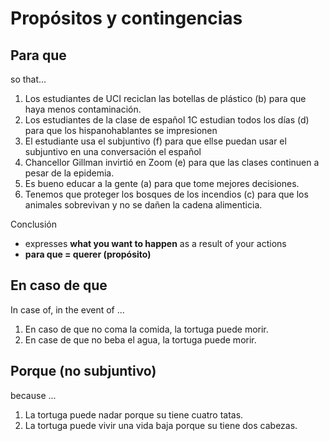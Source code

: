 # Propósitos y contingencias

## Para que

so that...

1) Los estudiantes de UCI reciclan las botellas de plástico (b) para que haya menos contaminación.
2) Los estudiantes de la clase de español 1C estudian todos los días (d) para que los hispanohablantes se impresionen
3) El estudiante usa el subjuntivo (f) para que ellse puedan usar el subjuntivo en una conversación el español
4) Chancellor Gillman invirtió en Zoom (e) para que las clases continuen a pesar de la epidemia.
5) Es bueno educar a la gente (a) para que tome mejores decisiones.
6) Tenemos que proteger los bosques de los incendios (c) para que los animales sobrevivan y no se dañen la cadena alimenticia.

Conclusión

- expresses **what you want to happen** as a result of your actions
- **para que = querer (propósito)**

## En caso de que

In case of, in the event of ...

1) En caso de que no coma la comida, la tortuga puede morir.
2) En case de que no beba el agua, la tortuga puede morir.

## Porque (no subjuntivo)

because ...

1) La tortuga puede nadar porque su tiene cuatro tatas.
2) La tortuga puede vivir una vida baja porque su tiene dos cabezas.

